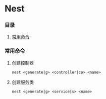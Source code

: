 # Nest

### 目录

1. [常用命令](#常用命令)

### 常用命令

1. 创建控制器

   ```
   nest <generate|g> <controller|co> <name>
   ```

1. 创建服务类

   ```
   nest <generate|g> <service|s> <name>
   ```
